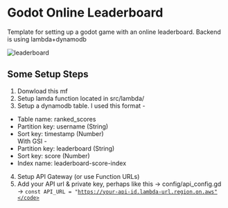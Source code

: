 # Godot Online Leaderboard

Template for setting up a godot game with an online leaderboard. Backend is using lambda+dynamodb


![leaderboard](https://github.com/user-attachments/assets/83ece5f7-25b2-4e1e-957d-46c6283d1f35)

## Some Setup Steps
1. Donwload this mf
2. Setup lamda function located in src/lambda/
3. Setup a dynamodb table. I used this format -
 - Table name: ranked_scores
 - Partition key: username (String)
 - Sort key: timestamp (Number)  
With GSI -  
- Partition key: leaderboard (String)
- Sort key: score (Number)
- Index name: leaderboard-score-index
4. Setup API Gateway (or use Function URLs)
5. Add your API url & private key, perhaps like this -> config/api_config.gd -> <code>const API_URL = "https://your-api-id.lambda-url.region.on.aws"</code>
